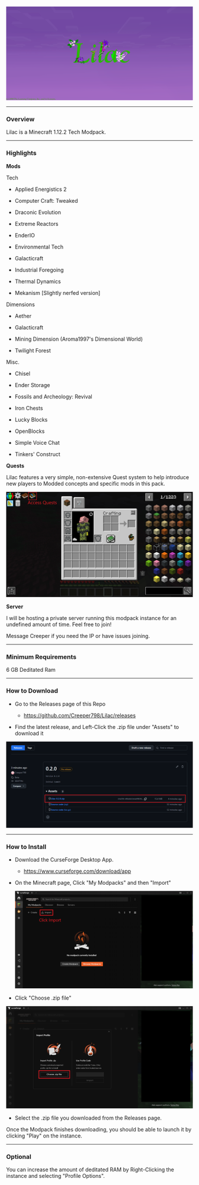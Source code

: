 ![](readme_images/readmeHeader.png) 

---

### Overview

Lilac is a Minecraft 1.12.2 Tech Modpack.

---

### Highlights

**Mods**

Tech

- Applied Energistics 2

- Computer Craft: Tweaked
* Draconic Evolution

* Extreme Reactors

* EnderIO

* Environmental Tech

* Galacticraft

* Industrial Foregoing

* Thermal Dynamics

* Mekanism [Slightly nerfed version]

Dimensions

- Aether

- Galacticraft

- Mining Dimension (Aroma1997's Dimensional World)

- Twilight Forest

Misc.

* Chisel

* Ender Storage

* Fossils and Archeology: Revival

* Iron Chests

* Lucky Blocks

* OpenBlocks

* Simple Voice Chat

* Tinkers' Construct

**Quests**

Lilac features a very simple, non-extensive Quest system to help introduce new players to Modded concepts and specific mods in this pack.

![](readme_images/readmeQuests.png)

**Server**

I will be hosting a private server running this modpack instance for an undefined amount of time. Feel free to join!

Message Creeper if you need the IP or have issues joining.

---

### Minimum Requirements

6 GB Deditated Ram

---

### How to Download

* Go to the Releases page of this Repo
  
  * https://github.com/Creeper798/Lilac/releases

* Find the latest release, and Left-Click the .zip file under "Assets" to download it

![](readme_images/readmeDownload.png)

---

### How to Install

* Download the CurseForge Desktop App.
  
  * https://www.curseforge.com/download/app

* On the Minecraft page, Click "My Modpacks" and then "Import"
  
  ![](readme_images/readmeInstall_Import.png)

* Click "Choose .zip file"

![](readme_images/readmeInstall_chooseZip.png)

* Select the .zip file you downloaded from the Releases page.

Once the Modpack finishes downloading, you should be able to launch it by clicking "Play" on the instance.

---

### Optional

You can increase the amount of deditated RAM by Right-Clicking the instance and selecting "Profile Options".

